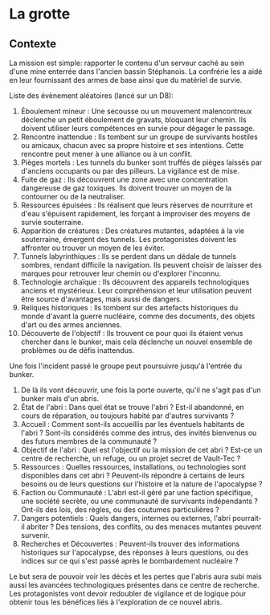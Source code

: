 # La grotte

## Contexte

La mission est simple: rapporter le contenu d'un serveur caché au sein d'une mine enterrée dans l'ancien bassin Stéphanois. 
La confrérie les a aidé en leur fournissant des armes de base ainsi que du matériel de survie. 

Liste des évènement aléatoires (lancé sur un D8):

1. Éboulement mineur : Une secousse ou un mouvement malencontreux déclenche un petit éboulement de gravats, bloquant leur chemin. Ils doivent utiliser leurs compétences en survie pour dégager le passage.
1. Rencontre inattendue : Ils tombent sur un groupe de survivants hostiles ou amicaux, chacun avec sa propre histoire et ses intentions. Cette rencontre peut mener à une alliance ou à un conflit.
1. Pièges mortels : Les tunnels du bunker sont truffés de pièges laissés par d'anciens occupants ou par des pilleurs. La vigilance est de mise.
1. Fuite de gaz : Ils découvrent une zone avec une concentration dangereuse de gaz toxiques. Ils doivent trouver un moyen de la contourner ou de la neutraliser.
1. Ressources épuisées : Ils réalisent que leurs réserves de nourriture et d'eau s'épuisent rapidement, les forçant à improviser des moyens de survie souterraine.
1. Apparition de créatures : Des créatures mutantes, adaptées à la vie souterraine, émergent des tunnels. Les protagonistes doivent les affronter ou trouver un moyen de les éviter.
1. Tunnels labyrinthiques : Ils se perdent dans un dédale de tunnels sombres, rendant difficile la navigation. Ils peuvent choisir de laisser des marques pour retrouver leur chemin ou d'explorer l'inconnu.
1. Technologie archaïque : Ils découvrent des appareils technologiques anciens et mystérieux. Leur compréhension et leur utilisation peuvent être source d'avantages, mais aussi de dangers.
1. Reliques historiques : Ils tombent sur des artefacts historiques du monde d'avant la guerre nucléaire, comme des documents, des objets d'art ou des armes anciennes.
1. Découverte de l'objectif : Ils trouvent ce pour quoi ils étaient venus chercher dans le bunker, mais cela déclenche un nouvel ensemble de problèmes ou de défis inattendus.

Une fois l'incident passé le groupe peut poursuivre jusqu'à l'entrée du bunker. 

1. De là ils vont découvrir, une fois la porte ouverte, qu'il ne s'agit pas d'un bunker mais d'un abris. 
1. État de l'abri : Dans quel état se trouve l'abri ? Est-il abandonné, en cours de réparation, ou toujours habité par d'autres survivants ?
1. Accueil : Comment sont-ils accueillis par les éventuels habitants de l'abri ? Sont-ils considérés comme des intrus, des invités bienvenus ou des futurs membres de la communauté ?
1. Objectif de l'abri : Quel est l'objectif ou la mission de cet abri ? Est-ce un centre de recherche, un refuge, ou un projet secret de Vault-Tec ?
1. Ressources : Quelles ressources, installations, ou technologies sont disponibles dans cet abri ? Peuvent-ils répondre à certains de leurs besoins ou de leurs questions sur l'histoire et la nature de l'apocalypse ?
1. Faction ou Communauté : L'abri est-il géré par une faction spécifique, une société secrète, ou une communauté de survivants indépendants ? Ont-ils des lois, des règles, ou des coutumes particulières ?
1. Dangers potentiels : Quels dangers, internes ou externes, l'abri pourrait-il abriter ? Des tensions, des conflits, ou des menaces mutantes peuvent survenir.
1. Recherches et Découvertes : Peuvent-ils trouver des informations historiques sur l'apocalypse, des réponses à leurs questions, ou des indices sur ce qui s'est passé après le bombardement nucléaire ?

Le but sera de pouvoir voir les décès et les pertes que l'abris aura subi mais aussi les avancées technologiques présentes dans ce centre de recherche. 
Les protagonistes vont devoir redoubler de vigilance et de logique pour obtenir tous les bénéfices liés à l'exploration de ce nouvel abris. 
